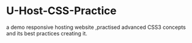 # U-Host-CSS-Practice
a demo responsive hosting website ,practised advanced CSS3 concepts and its best practices creating it.

